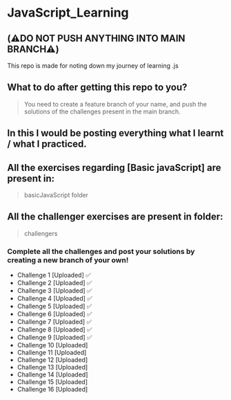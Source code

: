 # JavaScript_Learning
## (⚠️DO NOT PUSH ANYTHING INTO MAIN BRANCH⚠️)
This repo is made for noting down my journey of learning .js
## What to do after getting this repo to you? 
> You need to create a feature branch of your name, and push the solutions of the challenges present in the main branch.
## In this I would be posting everything what I learnt / what I practiced.

## All the exercises regarding [Basic javaScript] are present in: 
> basicJavaScript folder

## All the challenger exercises are present in folder: 
> challengers

### Complete all the challenges and post your solutions by creating a new branch of your own! 
- Challenge 1 [Uploaded]  ✅
- Challenge 2 [Uploaded]  ✅
- Challenge 3 [Uploaded]  ✅
- Challenge 4 [Uploaded]  ✅
- Challenge 5 [Uploaded]  ✅
- Challenge 6 [Uploaded]  ✅
- Challenge 7 [Uploaded]  ✅
- Challenge 8 [Uploaded]  ✅
- Challenge 9 [Uploaded]  ✅
- Challenge 10 [Uploaded] 
- Challenge 11 [Uploaded] 
- Challenge 12 [Uploaded] 
- Challenge 13 [Uploaded] 
- Challenge 14 [Uploaded] 
- Challenge 15 [Uploaded] 
- Challenge 16 [Uploaded] 
 
  
